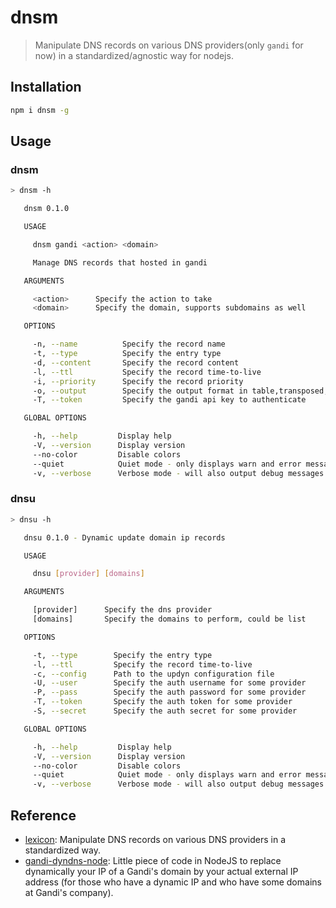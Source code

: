# dnsm

> Manipulate DNS records on various DNS providers(only `gandi` for now) in a standardized/agnostic way for nodejs.

## Installation

```bash
npm i dnsm -g
```

## Usage

### dnsm

```bash
> dnsm -h

   dnsm 0.1.0

   USAGE

     dnsm gandi <action> <domain>

     Manage DNS records that hosted in gandi

   ARGUMENTS

     <action>      Specify the action to take                           required
     <domain>      Specify the domain, supports subdomains as well      required

   OPTIONS

     -n, --name          Specify the record name                                 optional
     -t, --type          Specify the entry type                                  optional
     -d, --content       Specify the record content                              optional
     -l, --ttl           Specify the record time-to-live                         optional
     -i, --priority      Specify the record priority                             optional
     -o, --output        Specify the output format in table,transposed,json      optional
     -T, --token         Specify the gandi api key to authenticate               optional

   GLOBAL OPTIONS

     -h, --help         Display help
     -V, --version      Display version
     --no-color         Disable colors
     --quiet            Quiet mode - only displays warn and error messages
     -v, --verbose      Verbose mode - will also output debug messages
```

### dnsu

```bash
> dnsu -h

   dnsu 0.1.0 - Dynamic update domain ip records

   USAGE

     dnsu [provider] [domains]

   ARGUMENTS

     [provider]      Specify the dns provider                           optional
     [domains]       Specify the domains to perform, could be list      optional

   OPTIONS

     -t, --type        Specify the entry type                           optional      default: "A"
     -l, --ttl         Specify the record time-to-live                  optional      default: 300
     -c, --config      Path to the updyn configuration file             optional
     -U, --user        Specify the auth username for some provider      optional
     -P, --pass        Specify the auth password for some provider      optional
     -T, --token       Specify the auth token for some provider         optional
     -S, --secret      Specify the auth secret for some provider        optional

   GLOBAL OPTIONS

     -h, --help         Display help
     -V, --version      Display version
     --no-color         Disable colors
     --quiet            Quiet mode - only displays warn and error messages
     -v, --verbose      Verbose mode - will also output debug messages
```



## Reference

* [lexicon](https://github.com/AnalogJ/lexicon): Manipulate DNS records on various DNS providers in a standardized way.
* [gandi-dyndns-node](https://github.com/GhyslainBruno/gandi-dyndns-node): Little piece of code in NodeJS to replace dynamically your IP of a Gandi's domain by your actual external IP address (for those who have a dynamic IP and who have some domains at Gandi's company).
